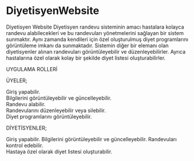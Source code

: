 # DiyetisyenWebsite
  Diyetisyen Website
   Diyetisyen randevu sisteminin amacı hastalara kolayca randevu alabilecekleri ve bu randevuları yönetmelerini sağlayan bir sistem sunmaktır. Aynı zamanda kendileri için özel oluşturulmuş diyet programlarını görüntüleme imkanı da sunmaktadır. Sistemin diğer bir elemanı olan diyetisyenler alınan randevuları görüntüleyebilir ve düzenleyebilirler. Ayrıca hastalarına özel olarak kolay bir şekilde diyet listesi oluşturabilirler. 

UYGULAMA ROLLERİ
                                                                                                              
  ÜYELER;    
  
Giriş yapabilir.                                                                                              
Bilgilerini görüntüleyebilir ve güncelleyebilir.                                                              
Randevu alabilir.                                                                                             
Randevularını düzenleyebilir veya silebilir.                                                                 
Diyet programlarını görüntüleyebilir.                                                                                                               

  
  
 DİYETİSYENLER;
 
 Giriş yapabilir.
 Bilgilerini görüntüleyebilir ve güncelleyebilir.
 Randevuları kontrol edebilir.                                                               
 Hastaya özel olarak diyet listesi oluşturabilir.

                                                                                                                
                                                                                                                
                                                                                                                

 
                                                                       
